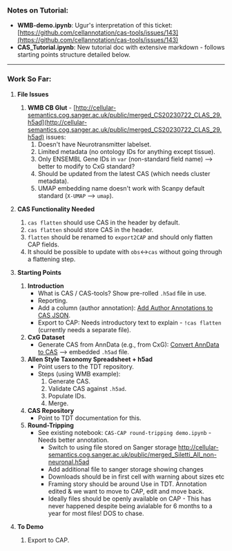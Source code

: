 ### Notes on Tutorial:

- **WMB-demo.ipynb**: Ugur's interpretation of this ticket: [https://github.com/cellannotation/cas-tools/issues/143](https://github.com/cellannotation/cas-tools/issues/143)
- **CAS_Tutorial.ipynb**: New tutorial doc with extensive markdown - follows starting points structure detailed below.

---

### Work So Far:
1. **File Issues**
   1. **WMB CB Glut** - [http://cellular-semantics.cog.sanger.ac.uk/public/merged_CS20230722_CLAS_29.h5ad](http://cellular-semantics.cog.sanger.ac.uk/public/merged_CS20230722_CLAS_29.h5ad) issues:
      1. Doesn't have Neurotransmitter labelset.
      2. Limited metadata (no ontology IDs for anything except tissue).
      3. Only ENSEMBL Gene IDs in `var` (non-standard field name) --> better to modify to CxG standard?
      4. Should be updated from the latest CAS (which needs cluster metadata).
      5. UMAP embedding name doesn't work with Scanpy default standard (`X-UMAP` --> `umap`).

2. **CAS Functionality Needed**
   1. `cas flatten` should use CAS in the header by default.
   2. `cas flatten` should store CAS in the header.
   3. `flatten` should be renamed to `export2CAP` and should only flatten CAP fields.
   4. It should be possible to update with `obs`<->`cas` without going through a flattening step.

3. **Starting Points**
   1. **Introduction**
      - What is CAS / CAS-tools? Show pre-rolled `.h5ad` file in use.
      - Reporting.
      - Add a column (author annotation): [Add Author Annotations to CAS JSON](https://github.com/cellannotation/cas-tools/blob/main/docs/cli.md#add-author-annotations-to-cas-json).
      - Export to CAP: Needs introductory text to explain - `!cas flatten` (currently needs a separate file).
   2. **CxG Dataset**
      - Generate CAS from AnnData (e.g., from CxG): [Convert AnnData to CAS](https://github.com/cellannotation/cas-tools/blob/main/docs/cli.md#convert-anndata-to-cas) --> embedded `.h5ad` file.
   3. **Allen Style Taxonomy Spreadsheet + h5ad**
      - Point users to the TDT repository.
      - Steps (using WMB example):
         1. Generate CAS.
         2. Validate CAS against `.h5ad`.
         3. Populate IDs.
         4. Merge.
   4. **CAS Repository**
      - Point to TDT documentation for this.
   5. **Round-Tripping**
      - See existing notebook: `CAS-CAP round-tripping demo.ipynb` - Needs better annotation.
         -  Switch to using file stored on Sanger storage http://cellular-semantics.cog.sanger.ac.uk/public/merged_Siletti_All_non-neuronal.h5ad
         -  Add additional file to sanger storage showing changes
         -  Downloads should be in first cell with warning about sizes etc
         -  Framing story should be around Use in TDT.  Annotation edited & we want to move to CAP, edit and move back.
         -  Ideally files should be openly available on CAP - This has never happened despite being avialable for 6 months to a year for most files!  DOS to chase.

4. **To Demo**
   1. Export to CAP.

